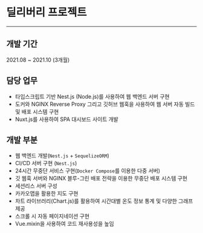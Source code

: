 # 딜리버리 프로젝트

---

## 개발 기간

2021.08 ~ 2021.10 (3개월)

## 담당 업무

- 타입스크립트 기반 Nest.js (Node.js)를 사용하여 웹 백엔드 서버 구현
- 도커와 NGINX Reverse Proxy 그리고 깃허브 웹훅을 사용하여 웹 서버 자동 빌드 및 배포 시스템 구현
- Nuxt.js를 사용하여 SPA 대시보드 사이트 개발

## 개발 부분

- 웹 백엔드 개발(`Nest.js` + `SequelizeORM`)
- CI/CD 서버 구현 (`Nest.js`)
- 24시간 무중단 서비스 구현(`Docker Compose`를 이용한 다중 서버)
- 깃 웹훅 서버와 NGINX 블루-그린 배포 전략을 이용한 무중단 배포 시스템 구현
- 세션리스 서버 구성
- 카카오맵을 활용한 지도 구현
- 차트 라이브러리(Chart.js)를 활용하여 시간대별 온도 정보 통계 및 다양한 그래프 제공
- 스크롤 시 자동 페이지네이션 구현
- Vue.mixin을 사용하여 코드 재사용성을 높임
